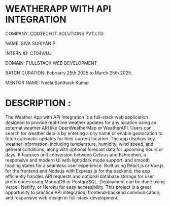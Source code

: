 # WEATHERAPP WITH API INTEGRATION
COMPANY: CODTECH IT SOLUTIONS PVT.LTD

NAME: SIVA SURIYAN P

INTERN ID: CT04WUJ

DOMAIN: FULLSTACK WEB DEVELOPMENT

BATCH DURATION: February 25th 2025 to March 25th 2025.

MENTOR NAME: Neela Santhosh Kumar

# DESCRIPTION :
The Weather App with API Integration is a full-stack web application designed to provide real-time weather updates for any location using an external weather API like OpenWeatherMap or WeatherAPI. Users can search for weather details by entering a city name or enable geolocation to fetch automatic updates for their current location. The app displays key weather information, including temperature, humidity, wind speed, and general conditions, along with optional forecast data for upcoming hours or days. It features unit conversion between Celsius and Fahrenheit, a responsive and modern UI with light/dark mode support, and smooth loading states for a seamless user experience. Built using React.js or Vue.js for the frontend and Node.js with Express.js for the backend, the app efficiently handles API requests and optional database storage for user preferences using MongoDB or PostgreSQL. Deployment can be done using Vercel, Netlify, or Heroku for easy accessibility. This project is a great opportunity to practice API integration, frontend-backend communication, and responsive web design in full-stack development.
